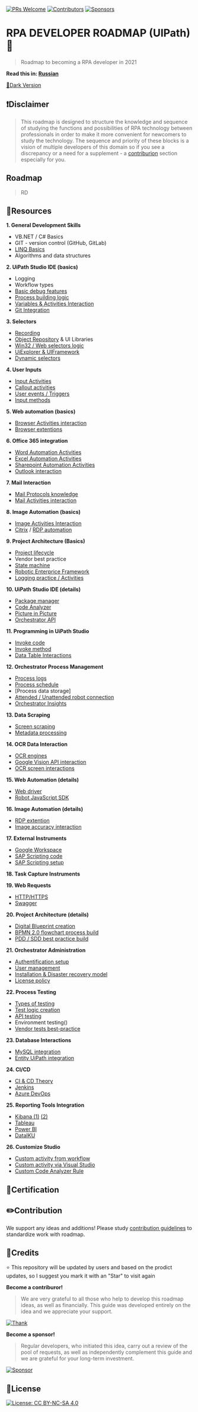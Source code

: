 [![PRs Welcome](https://img.shields.io/badge/PRs-welcome-brightgreen.svg?style=flat-square)](http://makeapullrequest.com)
[![Contributors](https://opencollective.com/rpa_developer_roadmap/tiers/say-thank-you/badge.svg?label=Contributors&color=brightgreen)](https://opencollective.com/rpa_developer_roadmap#support)
[![Sponsors](https://opencollective.com/rpa_developer_roadmap/tiers/sponsor/badge.svg?label=Sponsors&color=brightgreen)](https://opencollective.com/rpa_developer_roadmap#support)

# RPA DEVELOPER ROADMAP (UIPath) 🤖
>Roadmap to becoming a RPA developer in 2021

**Read this in:
[Russian](https://github.com/Andrey-Voinalovych/rpa_developer_roadmap_2021/blob/main/README_Ru.md)**

[🌌Dark Version]()

## ❗️Disclaimer
> This roadmap is designed to structure the knowledge and sequence of studying the functions and possibilities of RPA technology between professionals in order to make it more convenient for newcomers to study the technology.
The sequence and priority of these blocks is a vision of multiple developers of this domain so if you see a discrepancy or a need for a supplement - a [contriburion](https://github.com/Andrey-Voinalovych/rpa_developer_roadmap_2021/blob/main/CONTRIBUTION.md) section especially for you.
## Roadmap
>RD
## 📒Resources
**1. General Development Skills**
* VB.NET / C# Basics
* GIT - version control (GitHub, GitLab)
* [LINQ Basics](https://www.tutorialsteacher.com/linq)
* Algorithms and data structures

**2. UiPath Studio IDE (basics)**
* Logging
* Workflow types
* [Basic debug features](https://docs.uipath.com/studio/docs/about-debugging)
* [Process building logic](https://docs.uipath.com/studio/docs/creating-basic-process)
* [Variables & Activities Interaction](https://docs.uipath.com/studio/docs/types-of-variables)
* [Git Integration](https://docs.uipath.com/studio/docs/managing-projects-git)

**3. Selectors**
* [Recording](https://docs.uipath.com/studio/docs/about-recording)
* [Object Repository](https://docs.uipath.com/studio/docs/about-object-repository) & UI Libraries
* [Win32 / Web selectors logic](https://docs.uipath.com/studio/docs/about-selectors)
* [UiExplorer & UIFramework](https://docs.uipath.com/studio/docs/uipath-explorer)
* [Dynamic selectors](https://docs.uipath.com/studio/docs/dynamic-selectors)

**4. User Inputs**
* [Input Activities](https://docs.uipath.com/activities/docs/input-dialog)
* [Callout activities](https://docs.uipath.com/activities/docs/callout-scope)
* [User events / Triggers](https://docs.uipath.com/activities/docs/user-events-ui-automation)
* [Input methods](https://docs.uipath.com/studio/docs/input-methods)

**5. Web automation (basics)**
* [Browser Activities interaction](https://docs.uipath.com/activities/docs/web-browsing)
* [Browser extentions](https://docs.uipath.com/studio/docs/about-extensions)

**6. Office 365 integration**
* [Word Automation Activities](https://docs.uipath.com/activities/docs/about-the-word-activities-pack)
* [Excel Automation Activities](https://docs.uipath.com/activities/docs/about-the-excel-activities-pack)
* [Sharepoint Automation Activities](https://marketplace.uipath.com/listings/sharepoint-custom-activities-package)
* [Outlook interaction](https://www.uipath.com/kb-articles/outlook-email-automation)

**7. Mail Interaction**
* [Mail Protocols knowledge](https://www.sciencedirect.com/topics/computer-science/common-protocol#:~:text=There%20are%20three%20common%20protocols,used%20for%20accessing%20electronic%20mailboxes.)
* [Mail Activities interaction](https://docs.uipath.com/activities/docs/about-the-mail-activities-pack)

**8. Image Automation (basics)**
* [Image Activities Interaction](https://docs.uipath.com/studio/docs/image-activities)
* [Citrix](https://docs.uipath.com/studio/docs/about-automating-citrix-technologies) / [RDP automation](https://docs.uipath.com/studio/docs/about-native-rdp-automation)

**9. Project Architecture (Basics)**
* [Project lifecycle](https://www.blueprintsys.com/blog/rpa/rpa-lifecycle-management)
* Vendor best practice
* [State machine](https://docs.uipath.com/studio/docs/state-machines)
* [Robotic Enterprice Framework](https://docs.uipath.com/studio/docs/robotic-enterprise-framework)
* [Logging practice / Activities](https://docs.uipath.com/activities/docs/log-message)

**10. UiPath Studio IDE (details)**
* [Package manager](https://docs.uipath.com/studio/docs/managing-activities-packages)
* [Code Analyzer](https://docs.uipath.com/studio/docs/about-workflow-analyzer)
* [Picture in Picture](https://docs.uipath.com/robot/docs/picture-in-picture)
* [Orchestrator API](https://docs.uipath.com/orchestrator/v2016.2/docs/orchestrator-api-guide)

**11. Programming in UiPath Studio**
* [Invoke code](https://docs.uipath.com/activities/docs/invoke-code)
* [Invoke method](https://www.youtube.com/watch?v=KgMgUjyfUxU)
* [Data Table Interactions]()

**12. Orchestrator Process Management**
* [Process logs](https://docs.uipath.com/orchestrator/docs/managing-logs-in-orchestrator)
* [Process schedule](https://docs.uipath.com/orchestrator/v2017.1/docs/managing-schedules)
* [Process data storage]
* [Attended / Unattended robot connection](https://docs.uipath.com/orchestrator/docs/connecting-robots-to-orchestrator)
* [Orchestrator Insights](https://docs.uipath.com/insights/docs/about-insights)

**13. Data Scraping**
* [Screen scraping](https://docs.uipath.com/studio/docs/examples-of-using-output-or-screen-scraping-methods)
* [Metadata processing]()

**14. OCR Data Interaction**
* [OCR engines](https://smartbridge.com/comparing-ocr-engines-uipath/)
* [Google Vision API interaction](https://www.youtube.com/watch?v=VVt-f279ZWI)
* [OCR screen interactions](https://docs.uipath.com/studio/docs/ocr-activities)

**15. Web Automation (details)**
* [Web driver](https://docs.uipath.com/studio/docs/about-the-webdriver-protocol)
* [Robot JavaScript SDK](https://docs.uipath.com/robot/docs/about-the-robot-javascript-sdk)

**16. Image Automation (details)**
* [RDP extention](https://docs.uipath.com/studio/docs/extension-for-windows-remote-desktop)
* [Image accuracy interaction](https://docs.uipath.com/activities/docs/image-found)

**17. External Instruments**
* [Google Workspace](https://docs.uipath.com/activities/docs/about-google-gsuite-activities)
* [SAP Scripting code](https://blogs.sap.com/2014/08/04/script-recording-playback-for-dummies/)
* [SAP Scripting setup](https://docs.uipath.com/studio/v2018.4/docs/enabling-sap-gui-scripting)

**18. Task Capture Instruments**


**19. Web Requests**
* [HTTP/HTTPS](https://docs.uipath.com/activities/docs/http-client)
* [Swagger](https://swagger.io/tools/open-source/getting-started/)

**20. Project Architecture (details)**
* [Digital Blueprint creation](https://www.youtube.com/watch?v=cWD97tjhyzw)
* [BPMN 2.0 flowchart process build](https://www.youtube.com/watch?v=BwkNceoybvA)
* [PDD / SDD best practice build](https://docs.uipath.com/task-capture/docs/details-about-the-pdd)

**21. Orchestrator Administration**
* [Authentification setup](https://docs.uipath.com/orchestrator/docs/about-authenticating)
* [User management](https://docs.uipath.com/orchestrator/docs/managing-users)
* [Installation & Disaster recovery model](https://docs.uipath.com/installation-and-upgrade/docs/disaster-recovery-activepassive)
* [License policy](https://licensing.uipath.com/#:~:text=UiPath%20has%20the%20right%20to,execute%20simultaneously%20on%20that%20machine.)

**22. Process Testing**
* [Types of testing](https://www.perfecto.io/resources/types-of-testing)
* [Test logic creation](https://www.youtube.com/watch?v=cLZNdAv2hPI)
* [API testing](https://docs.uipath.com/studio/docs/api-test-automation)
* Environment testing()
* [Vendor tests best-practice](https://docs.uipath.com/test-suite/docs/test-automation-best-practices)

**23. Database Interactions**
* [MySQL integration](https://www.cdata.com/kb/tech/mysql-odbc-uipath.rst)
* [Entity UiPath integration](https://docs.uipath.com/data-service/docs/using-entities-in-projects)

**24. CI/CD**
* [CI & CD Theory](https://www.whitesourcesoftware.com/resources/blog/all-about-ci-cd/)
* [Jenkins](https://plugins.jenkins.io/uipath-automation-package/)
* [Azure DevOps](https://www.youtube.com/watch?v=__OsNM0CNxg&list=PLSJqtmF3sHEeBWByGYtwJyBZyWwxWEEKQ)

**25. Reporting Tools Integration**
* [Kibana (1)](https://marketplace.uipath.com/listings/generic_kibana_dashboard-104d35) [(2)](https://forum.uipath.com/t/kibana-orchestrator-integration-how-to/107967)
* [Tableau](https://www.youtube.com/watch?v=S3Qk0Ba-dJU)
* [Power BI](https://marketplace.uipath.com/listings/power-bi-jobs-and-queues-dashboards/questions)
* [DataIKU](https://www.dataiku.com/product/plugins/uipath-orchestrator/)

**26. Customize Studio**
* [Custom activity from workflow]()
* [Custom activity via Visual Studio](https://docs.uipath.com/activities/docs/creating-a-custom-activity)
* [Custom Code Analyzer Rule](https://docs.uipath.com/studio/docs/building-custom-rules)

## 📑Certification


## ✏️Contribution
We support any ideas and additions! Please study [contribution guidelines](CONTRIBUTION.md) to standardize work with roadmap.

## 🎉Credits
:star: This repository will be updated by users and based on the prodict updates, so I suggest you mark it with an "Star" to visit again

__Become a contriburor!__
>We are very grateful to all those who help to develop this roadmap ideas, as well as financially. This guide was developed entirely on the idea and we appreciate your support.
>
[![Thank](https://opencollective.com/rpa_developer_roadmap/tiers/say-thank-you.svg?avatarHeight=36?width=600?limit=7)](https://opencollective.com/rpa_developer_roadmap#support)

__Become a sponsor!__
>Regular developers, who initiated this idea, carry out a review of the pool of requests, as well as independently complement this guide and we are grateful for your long-term investment.
>
[![Sponsor](https://opencollective.com/rpa_developer_roadmap/tiers/sponsor.svg?avatarHeight=36?width=600?limit=7)](https://opencollective.com/rpa_developer_roadmap#support)
## 📎License
[![License: CC BY-NC-SA 4.0](https://img.shields.io/badge/License-CC%20BY--NC--SA%204.0-lightgrey.svg)](https://creativecommons.org/licenses/by-nc-sa/4.0/)
